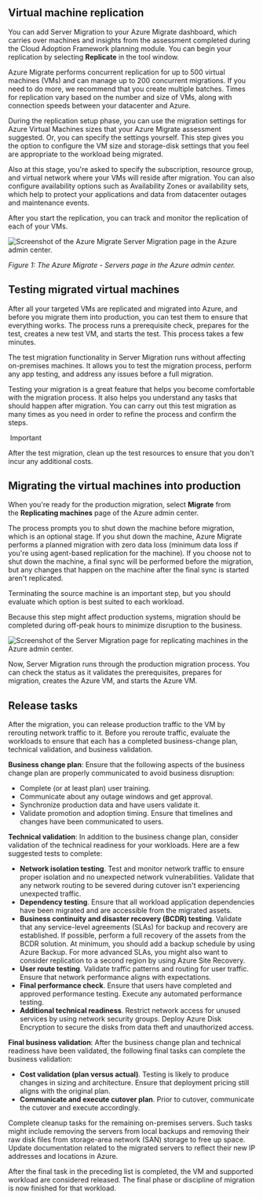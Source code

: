 
## Virtual machine replication

You can add Server Migration to your Azure Migrate dashboard, which carries over machines and insights from the assessment completed during the Cloud Adoption Framework planning module. You can begin your replication by selecting **Replicate** in the tool window.

Azure Migrate performs concurrent replication for up to 500 virtual machines (VMs) and can manage up to 200 concurrent migrations. If you need to do more, we recommend that you create multiple batches. Times for replication vary based on the number and size of VMs, along with connection speeds between your datacenter and Azure.

During the replication setup phase, you can use the migration settings for Azure Virtual Machines sizes that your Azure Migrate assessment suggested. Or, you can specify the settings yourself. This step gives you the option to configure the VM size and storage-disk settings that you feel are appropriate to the workload being migrated.

Also at this stage, you're asked to specify the subscription, resource group, and virtual network where your VMs will reside after migration. You can also configure availability options such as Availability Zones or availability sets, which help to protect your applications and data from datacenter outages and maintenance events.

After you start the replication, you can track and monitor the replication of each of your VMs.

![Screenshot of the Azure Migrate Server Migration page in the Azure admin center.](https://learn.microsoft.com/en-us/training/modules/cloud-adoption-framework-migrate/media/6-vm-replication.png)

_Figure 1: The Azure Migrate - Servers page in the Azure admin center._

## Testing migrated virtual machines

After all your targeted VMs are replicated and migrated into Azure, and before you migrate them into production, you can test them to ensure that everything works. The process runs a prerequisite check, prepares for the test, creates a new test VM, and starts the test. This process takes a few minutes.

The test migration functionality in Server Migration runs without affecting on-premises machines. It allows you to test the migration process, perform any app testing, and address any issues before a full migration.

Testing your migration is a great feature that helps you become comfortable with the migration process. It also helps you understand any tasks that should happen after migration. You can carry out this test migration as many times as you need in order to refine the process and confirm the steps.

 Important

After the test migration, clean up the test resources to ensure that you don't incur any additional costs.

## Migrating the virtual machines into production

When you're ready for the production migration, select **Migrate** from the **Replicating machines** page of the Azure admin center.

The process prompts you to shut down the machine before migration, which is an optional stage. If you shut down the machine, Azure Migrate performs a planned migration with zero data loss (minimum data loss if you're using agent-based replication for the machine). If you choose not to shut down the machine, a final sync will be performed before the migration, but any changes that happen on the machine after the final sync is started aren't replicated.

Terminating the source machine is an important step, but you should evaluate which option is best suited to each workload.

Because this step might affect production systems, migration should be completed during off-peak hours to minimize disruption to the business.

![Screenshot of the Server Migration page for replicating machines in the Azure admin center.](https://learn.microsoft.com/en-us/training/modules/cloud-adoption-framework-migrate/media/6-vm-machines.png)

Now, Server Migration runs through the production migration process. You can check the status as it validates the prerequisites, prepares for migration, creates the Azure VM, and starts the Azure VM.

## Release tasks

After the migration, you can release production traffic to the VM by rerouting network traffic to it. Before you reroute traffic, evaluate the workloads to ensure that each has a completed business-change plan, technical validation, and business validation.

**Business change plan**: Ensure that the following aspects of the business change plan are properly communicated to avoid business disruption:

- Complete (or at least plan) user training.
- Communicate about any outage windows and get approval.
- Synchronize production data and have users validate it.
- Validate promotion and adoption timing. Ensure that timelines and changes have been communicated to users.

**Technical validation**: In addition to the business change plan, consider validation of the technical readiness for your workloads. Here are a few suggested tests to complete:

- **Network isolation testing**. Test and monitor network traffic to ensure proper isolation and no unexpected network vulnerabilities. Validate that any network routing to be severed during cutover isn't experiencing unexpected traffic.
- **Dependency testing**. Ensure that all workload application dependencies have been migrated and are accessible from the migrated assets.
- **Business continuity and disaster recovery (BCDR) testing**. Validate that any service-level agreements (SLAs) for backup and recovery are established. If possible, perform a full recovery of the assets from the BCDR solution. At minimum, you should add a backup schedule by using Azure Backup. For more advanced SLAs, you might also want to consider replication to a second region by using Azure Site Recovery.
- **User route testing**. Validate traffic patterns and routing for user traffic. Ensure that network performance aligns with expectations.
- **Final performance check**. Ensure that users have completed and approved performance testing. Execute any automated performance testing.
- **Additional technical readiness**. Restrict network access for unused services by using network security groups. Deploy Azure Disk Encryption to secure the disks from data theft and unauthorized access.

**Final business validation**: After the business change plan and technical readiness have been validated, the following final tasks can complete the business validation:

- **Cost validation (plan versus actual)**. Testing is likely to produce changes in sizing and architecture. Ensure that deployment pricing still aligns with the original plan.
- **Communicate and execute cutover plan**. Prior to cutover, communicate the cutover and execute accordingly.

Complete cleanup tasks for the remaining on-premises servers. Such tasks might include removing the servers from local backups and removing their raw disk files from storage-area network (SAN) storage to free up space. Update documentation related to the migrated servers to reflect their new IP addresses and locations in Azure.

After the final task in the preceding list is completed, the VM and supported workload are considered released. The final phase or discipline of migration is now finished for that workload.